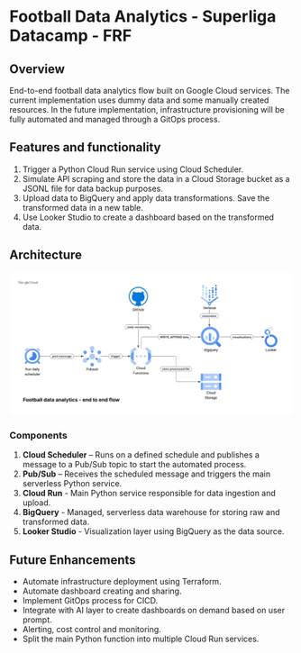 # Football Data Analytics - Superliga Datacamp - FRF

## Overview

End-to-end football data analytics flow built on Google Cloud services. The current implementation uses dummy data and some manually created resources. In the future implementation, infrastructure provisioning will be fully automated and managed through a GitOps process.

## Features and functionality

1. Trigger a Python Cloud Run service using Cloud Scheduler.
2. Simulate API scraping and store the data in a Cloud Storage bucket as a JSONL file for data backup purposes.
3. Upload data to BigQuery and apply data transformations. Save the transformed data in a new table.
4. Use Looker Studio to create a dashboard based on the transformed data.

## Architecture

![Alt text](data-flow-architecture-latest.jpeg "flow architecture")

### Components

1. **Cloud Scheduler** – Runs on a defined schedule and publishes a message to a Pub/Sub topic to start the automated process.
2. **Pub/Sub** – Receives the scheduled message and triggers the main serverless Python service.
3. **Cloud Run** - Main Python service responsible for data ingestion and upload.
4. **BigQuery** - Managed, serverless data warehouse for storing raw and transformed data.
5. **Looker Studio** - Visualization layer using BigQuery as the data source.

## Future Enhancements

- Automate infrastructure deployment using Terraform.
- Automate dashboard creating and sharing.
- Implement GitOps process for CICD.
- Integrate with AI layer to create dashboards on demand based on user prompt.
- Alerting, cost control and monitoring.
- Split the main Python function into multiple Cloud Run services.